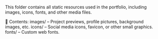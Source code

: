 This folder contains all static resources used in the portfolio, including images, icons, fonts, and other media files.

📌 Contents:
images/ – Project previews, profile pictures, background images, etc.
icons/ – Social media icons, favicon, or other small graphics.
fonts/ – Custom web fonts.
